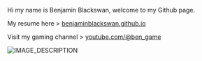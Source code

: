 Hi my name is Benjamin Blackswan, welcome to my Github page.

My resume here > [benjaminblackswan.github.io](https://benjaminblackswan.github.io)

Visit my gaming channel > [youtube.com/@ben_game](https://www.youtube.com/@ben_game/videos)

![IMAGE_DESCRIPTION](https://cyprus-mail.com/image/s1100x619/fill/webp/path/wp-content/uploads/2024/09/comment2-2.jpg)
